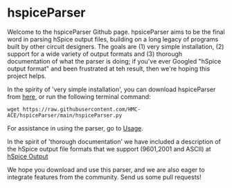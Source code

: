 # hspiceParser

Welcome to the hspiceParser Github page. hpsiceParser aims to be the final word in parsing hSpice output files, building on a long legacy of programs built by other circuit designers. The goals are (1) very simple installation, (2) support for a wide variety of output formats and (3) thorough documentation of what the parser is doing; if you've ever Googled "hSpice output format" and been frustrated at teh result, then we're hoping this project helps. 

In the spirity of 'very simple installation', you can download hspiceParser from [here](https://github.com/HMC-ACE/hspiceParser/blob/main/hspiceParser.py), or run the following terminal command:

`wget https://raw.githubusercontent.com/HMC-ACE/hspiceParser/main/hspiceParser.py`

For assistance in using the parser, go to [Usage](Usage.md).

In the spirit of 'thorough documentation' we have included a description of the hSpice output file formats that we support (9601,2001 and ASCII) at [hSpice Output](hSpice_output.md)

We hope you download and use this parser, and we are also eager to integrate features from the community.  Send us some pull requests!
